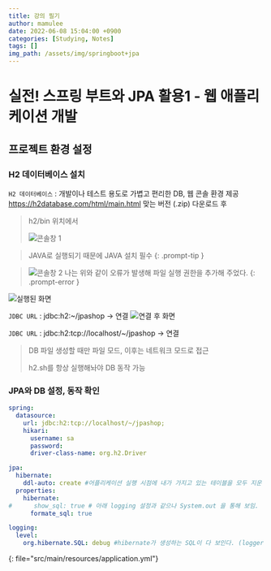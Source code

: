 ```yaml
---
title: 강의 필기 
author: mamulee
date: 2022-06-08 15:04:00 +0900
categories: [Studying, Notes]
tags: []
img_path: /assets/img/springboot+jpa
---
```


# 실전! 스프링 부트와 JPA 활용1 - 웹 애플리케이션 개발

## 프로젝트 환경 설정

### H2 데이터베이스 설치
`H2 데이터베이스` : 개발이나 테스트 용도로 가볍고 편리한 DB, 웹 콘솔 환경 제공
https://h2database.com/html/main.html
맞는 버전 (.zip) 다운로드 후
> h2/bin 위치에서
> 
> ![콘솔창 1](1.png)

> JAVA로 실행되기 때문에 JAVA 설치 필수
{: .prompt-tip }

> ![콘솔창 2](2.png)
> 나는 위와 같이 오류가 발생해 파일 실행 권한을 추가해 주었다.
{: .prompt-error }

![실행된 화면](3.png)

`JDBC URL` : jdbc:h2:~/jpashop -> 연결
![연결 후 화면](4.png)

`JDBC URL` : jdbc:h2:tcp://localhost/~/jpashop -> 연결

> DB 파일 생성할 때만 파일 모드, 이후는 네트워크 모드로 접근
> 
> h2.sh를 항상 실행해놔야 DB 동작 가능


### JPA와 DB 설정, 동작 확인

```yaml
spring:
  datasource:
    url: jdbc:h2:tcp://localhost/~/jpashop;
    hikari:
      username: sa
      password:
      driver-class-name: org.h2.Driver

jpa:
  hibernate:
    ddl-auto: create #어플리케이션 실행 시점에 내가 가지고 있는 테이블을 모두 지운 뒤 다시 생성
  properties:
    hibernate:
#      show_sql: true # 아래 logging 설정과 같으나 System.out 을 통해 보임.
      formate_sql: true

logging:
  level:
    org.hibernate.SQL: debug #hibernate가 생성하는 SQL이 다 보인다. (logger를 통해)
```
{: file="src/main/resources/application.yml"}
